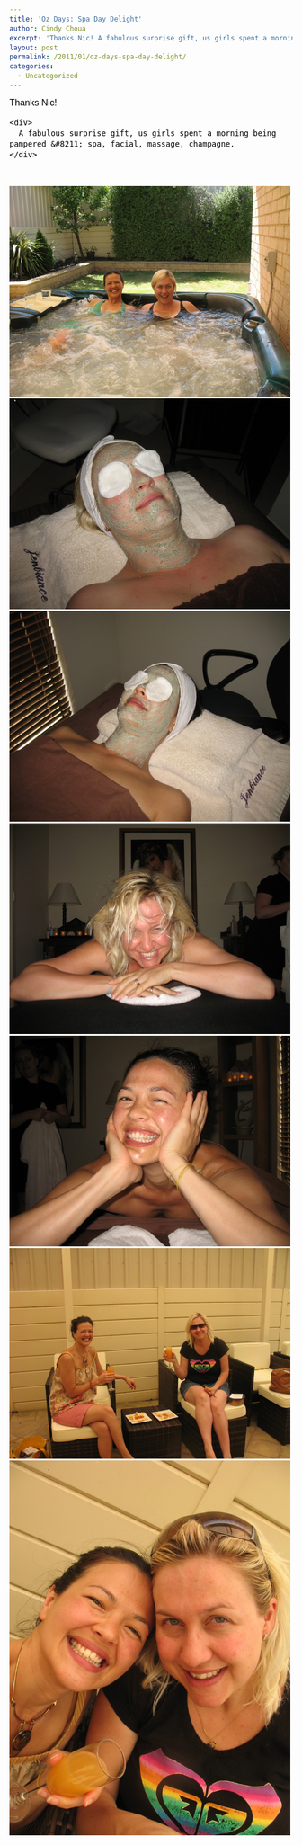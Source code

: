 ```yaml
---
title: 'Oz Days: Spa Day Delight'
author: Cindy Choua
excerpt: 'Thanks Nic! A fabulous surprise gift, us girls spent a morning being pampered - spa, facial, massage, champagne.'
layout: post
permalink: /2011/01/oz-days-spa-day-delight/
categories:
  - Uncategorized
---
```

<div style="font-family:arial, helvetica, sans-serif;font-size:12pt;">
  <div style="font-size:12pt;color:#000000;font-family:arial, helvetica, sans-serif;">
    <div>
      Thanks Nic!
    </div>
    
    <div>
      A fabulous surprise gift, us girls spent a morning being pampered &#8211; spa, facial, massage, champagne.
    </div>
  </div>
</div>

&nbsp; 

<div class='p_embed p_image_embed'>
  <a href="/wp-content/uploads/2011/01/078-scaled-1000.jpg"><img alt="078" height="375" src="/wp-content/uploads/2011/01/078-scaled-1000.jpg?w=300" width="500" /></a><a href="/wp-content/uploads/2011/01/079-scaled-1000.jpg"><img alt="079" height="375" src="/wp-content/uploads/2011/01/079-scaled-1000.jpg?w=300" width="500" /></a><a href="/wp-content/uploads/2011/01/080-scaled-1000.jpg"><img alt="080" height="375" src="/wp-content/uploads/2011/01/080-scaled-1000.jpg?w=300" width="500" /></a><a href="/wp-content/uploads/2011/01/081-scaled-1000.jpg"><img alt="081" height="375" src="/wp-content/uploads/2011/01/081-scaled-1000.jpg?w=300" width="500" /></a><a href="/wp-content/uploads/2011/01/082-scaled-1000.jpg"><img alt="082" height="375" src="/wp-content/uploads/2011/01/082-scaled-1000.jpg?w=300" width="500" /></a><a href="/wp-content/uploads/2011/01/083-scaled-1000.jpg"><img alt="083" height="375" src="/wp-content/uploads/2011/01/083-scaled-1000.jpg?w=300" width="500" /></a><a href="/wp-content/uploads/2011/01/084-scaled-1000.jpg"><img alt="084" height="667" src="/wp-content/uploads/2011/01/084-scaled-1000.jpg?w=225" width="500" /></a>
</div>